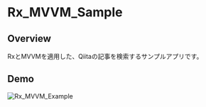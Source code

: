 Rx_MVVM_Sample
====

## Overview
RxとMVVMを適用した、Qiitaの記事を検索するサンプルアプリです。

## Demo
![Rx_MVVM_Example](https://user-images.githubusercontent.com/42160798/58569087-67be8d00-8270-11e9-92b6-ab2d456a09ff.gif)
